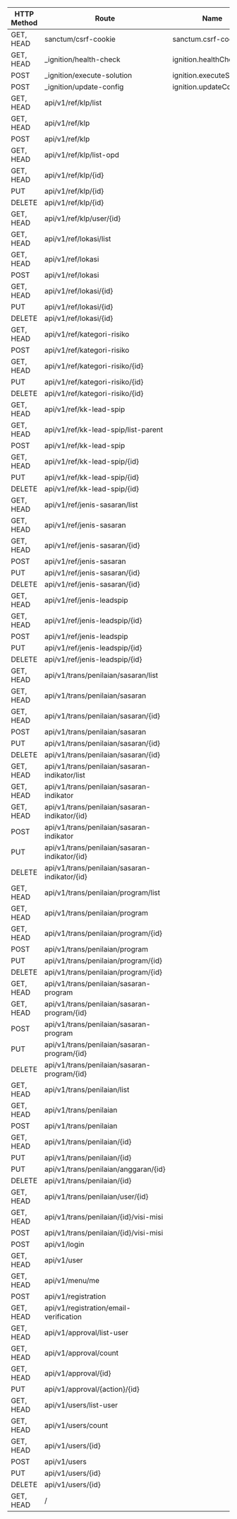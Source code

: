<!-- Route List -->
| HTTP Method | Route                                         | Name                     | Middleware                                                      | Action                                                                                |
|-----------|-----------------------------------------------|--------------------------|-----------------------------------------------------------------|---------------------------------------------------------------------------------------|
| GET, HEAD | sanctum/csrf-cookie                           | sanctum.csrf-cookie      | web                                                             | Laravel\Sanctum\Http\Controllers\CsrfCookieController@show                            |
| GET, HEAD | _ignition/health-check                        | ignition.healthCheck     | Spatie\LaravelIgnition\Http\Middleware\RunnableSolutionsEnabled | Spatie\LaravelIgnition\Http\Controllers\HealthCheckController                         |
| POST      | _ignition/execute-solution                    | ignition.executeSolution | Spatie\LaravelIgnition\Http\Middleware\RunnableSolutionsEnabled | Spatie\LaravelIgnition\Http\Controllers\ExecuteSolutionController                     |
| POST      | _ignition/update-config                       | ignition.updateConfig    | Spatie\LaravelIgnition\Http\Middleware\RunnableSolutionsEnabled | Spatie\LaravelIgnition\Http\Controllers\UpdateConfigController                        |
| GET, HEAD | api/v1/ref/klp/list                           |                          | api                                                             | App\Http\Controllers\Api\V1\Referensi\KlpController@listKlp                           |
| GET, HEAD | api/v1/ref/klp                                |                          | api,auth:api                                                    | App\Http\Controllers\Api\V1\Referensi\KlpController@index                             |
| POST      | api/v1/ref/klp                                |                          | api,auth:api                                                    | App\Http\Controllers\Api\V1\Referensi\KlpController@store                             |
| GET, HEAD | api/v1/ref/klp/list-opd                       |                          | api,auth:api                                                    | App\Http\Controllers\Api\V1\Referensi\KlpController@listOPD                           |
| GET, HEAD | api/v1/ref/klp/{id}                           |                          | api,auth:api                                                    | App\Http\Controllers\Api\V1\Referensi\KlpController@show                              |
| PUT       | api/v1/ref/klp/{id}                           |                          | api,auth:api                                                    | App\Http\Controllers\Api\V1\Referensi\KlpController@update                            |
| DELETE    | api/v1/ref/klp/{id}                           |                          | api,auth:api                                                    | App\Http\Controllers\Api\V1\Referensi\KlpController@destroy                           |
| GET, HEAD | api/v1/ref/klp/user/{id}                      |                          | api,auth:api                                                    | App\Http\Controllers\Api\V1\Referensi\KlpController@listKlpWithUser                   |
| GET, HEAD | api/v1/ref/lokasi/list                        |                          | api,auth:api                                                    | App\Http\Controllers\Api\V1\Referensi\LokasiController@list                           |
| GET, HEAD | api/v1/ref/lokasi                             |                          | api,auth:api                                                    | App\Http\Controllers\Api\V1\Referensi\LokasiController@index                          |
| POST      | api/v1/ref/lokasi                             |                          | api,auth:api                                                    | App\Http\Controllers\Api\V1\Referensi\LokasiController@store                          |
| GET, HEAD | api/v1/ref/lokasi/{id}                        |                          | api,auth:api                                                    | App\Http\Controllers\Api\V1\Referensi\LokasiController@show                           |
| PUT       | api/v1/ref/lokasi/{id}                        |                          | api,auth:api                                                    | App\Http\Controllers\Api\V1\Referensi\LokasiController@update                         |
| DELETE    | api/v1/ref/lokasi/{id}                        |                          | api,auth:api                                                    | App\Http\Controllers\Api\V1\Referensi\LokasiController@destroy                        |
| GET, HEAD | api/v1/ref/kategori-risiko                    |                          | api,auth:api                                                    | App\Http\Controllers\Api\V1\Referensi\KategoriRisikoController@index                  |
| POST      | api/v1/ref/kategori-risiko                    |                          | api,auth:api                                                    | App\Http\Controllers\Api\V1\Referensi\KategoriRisikoController@store                  |
| GET, HEAD | api/v1/ref/kategori-risiko/{id}               |                          | api,auth:api                                                    | App\Http\Controllers\Api\V1\Referensi\KategoriRisikoController@show                   |
| PUT       | api/v1/ref/kategori-risiko/{id}               |                          | api,auth:api                                                    | App\Http\Controllers\Api\V1\Referensi\KategoriRisikoController@update                 |
| DELETE    | api/v1/ref/kategori-risiko/{id}               |                          | api,auth:api                                                    | App\Http\Controllers\Api\V1\Referensi\KategoriRisikoController@destroy                |
| GET, HEAD | api/v1/ref/kk-lead-spip                       |                          | api,auth:api                                                    | App\Http\Controllers\Api\V1\Referensi\KkLeadSpipController@index                      |
| GET, HEAD | api/v1/ref/kk-lead-spip/list-parent           |                          | api,auth:api                                                    | App\Http\Controllers\Api\V1\Referensi\KkLeadSpipController@listParent                 |
| POST      | api/v1/ref/kk-lead-spip                       |                          | api,auth:api                                                    | App\Http\Controllers\Api\V1\Referensi\KkLeadSpipController@store                      |
| GET, HEAD | api/v1/ref/kk-lead-spip/{id}                  |                          | api,auth:api                                                    | App\Http\Controllers\Api\V1\Referensi\KkLeadSpipController@show                       |
| PUT       | api/v1/ref/kk-lead-spip/{id}                  |                          | api,auth:api                                                    | App\Http\Controllers\Api\V1\Referensi\KkLeadSpipController@update                     |
| DELETE    | api/v1/ref/kk-lead-spip/{id}                  |                          | api,auth:api                                                    | App\Http\Controllers\Api\V1\Referensi\KkLeadSpipController@destroy                    |
| GET, HEAD | api/v1/ref/jenis-sasaran/list                 |                          | api,auth:api                                                    | App\Http\Controllers\Api\V1\Referensi\JenisSasaranController@list                     |
| GET, HEAD | api/v1/ref/jenis-sasaran                      |                          | api,auth:api                                                    | App\Http\Controllers\Api\V1\Referensi\JenisSasaranController@index                    |
| GET, HEAD | api/v1/ref/jenis-sasaran/{id}                 |                          | api,auth:api                                                    | App\Http\Controllers\Api\V1\Referensi\JenisSasaranController@show                     |
| POST      | api/v1/ref/jenis-sasaran                      |                          | api,auth:api                                                    | App\Http\Controllers\Api\V1\Referensi\JenisSasaranController@store                    |
| PUT       | api/v1/ref/jenis-sasaran/{id}                 |                          | api,auth:api                                                    | App\Http\Controllers\Api\V1\Referensi\JenisSasaranController@update                   |
| DELETE    | api/v1/ref/jenis-sasaran/{id}                 |                          | api,auth:api                                                    | App\Http\Controllers\Api\V1\Referensi\JenisSasaranController@destroy                  |
| GET, HEAD | api/v1/ref/jenis-leadspip                     |                          | api,auth:api                                                    | App\Http\Controllers\Api\V1\Referensi\JenisLeadSpipController@index                   |
| GET, HEAD | api/v1/ref/jenis-leadspip/{id}                |                          | api,auth:api                                                    | App\Http\Controllers\Api\V1\Referensi\JenisLeadSpipController@show                    |
| POST      | api/v1/ref/jenis-leadspip                     |                          | api,auth:api                                                    | App\Http\Controllers\Api\V1\Referensi\JenisLeadSpipController@store                   |
| PUT       | api/v1/ref/jenis-leadspip/{id}                |                          | api,auth:api                                                    | App\Http\Controllers\Api\V1\Referensi\JenisLeadSpipController@update                  |
| DELETE    | api/v1/ref/jenis-leadspip/{id}                |                          | api,auth:api                                                    | App\Http\Controllers\Api\V1\Referensi\JenisLeadSpipController@destroy                 |
| GET, HEAD | api/v1/trans/penilaian/sasaran/list           |                          | api,auth:api                                                    | App\Http\Controllers\Api\V1\Transaction\SasaranController@list                        |
| GET, HEAD | api/v1/trans/penilaian/sasaran                |                          | api,auth:api                                                    | App\Http\Controllers\Api\V1\Transaction\SasaranController@index                       |
| GET, HEAD | api/v1/trans/penilaian/sasaran/{id}           |                          | api,auth:api                                                    | App\Http\Controllers\Api\V1\Transaction\SasaranController@show                        |
| POST      | api/v1/trans/penilaian/sasaran                |                          | api,auth:api                                                    | App\Http\Controllers\Api\V1\Transaction\SasaranController@store                       |
| PUT       | api/v1/trans/penilaian/sasaran/{id}           |                          | api,auth:api                                                    | App\Http\Controllers\Api\V1\Transaction\SasaranController@update                      |
| DELETE    | api/v1/trans/penilaian/sasaran/{id}           |                          | api,auth:api                                                    | App\Http\Controllers\Api\V1\Transaction\SasaranController@destroy                     |
| GET, HEAD | api/v1/trans/penilaian/sasaran-indikator/list |                          | api,auth:api                                                    | App\Http\Controllers\Api\V1\Transaction\SasaranIndikatorController@list               |
| GET, HEAD | api/v1/trans/penilaian/sasaran-indikator      |                          | api,auth:api                                                    | App\Http\Controllers\Api\V1\Transaction\SasaranIndikatorController@index              |
| GET, HEAD | api/v1/trans/penilaian/sasaran-indikator/{id} |                          | api,auth:api                                                    | App\Http\Controllers\Api\V1\Transaction\SasaranIndikatorController@show               |
| POST      | api/v1/trans/penilaian/sasaran-indikator      |                          | api,auth:api                                                    | App\Http\Controllers\Api\V1\Transaction\SasaranIndikatorController@store              |
| PUT       | api/v1/trans/penilaian/sasaran-indikator/{id} |                          | api,auth:api                                                    | App\Http\Controllers\Api\V1\Transaction\SasaranIndikatorController@update             |
| DELETE    | api/v1/trans/penilaian/sasaran-indikator/{id} |                          | api,auth:api                                                    | App\Http\Controllers\Api\V1\Transaction\SasaranIndikatorController@destroy            |
| GET, HEAD | api/v1/trans/penilaian/program/list           |                          | api,auth:api                                                    | App\Http\Controllers\Api\V1\Transaction\ProgramController@list                        |
| GET, HEAD | api/v1/trans/penilaian/program                |                          | api,auth:api                                                    | App\Http\Controllers\Api\V1\Transaction\ProgramController@index                       |
| GET, HEAD | api/v1/trans/penilaian/program/{id}           |                          | api,auth:api                                                    | App\Http\Controllers\Api\V1\Transaction\ProgramController@show                        |
| POST      | api/v1/trans/penilaian/program                |                          | api,auth:api                                                    | App\Http\Controllers\Api\V1\Transaction\ProgramController@store                       |
| PUT       | api/v1/trans/penilaian/program/{id}           |                          | api,auth:api                                                    | App\Http\Controllers\Api\V1\Transaction\ProgramController@update                      |
| DELETE    | api/v1/trans/penilaian/program/{id}           |                          | api,auth:api                                                    | App\Http\Controllers\Api\V1\Transaction\ProgramController@destroy                     |
| GET, HEAD | api/v1/trans/penilaian/sasaran-program        |                          | api,auth:api,auth:api                                           | App\Http\Controllers\Api\V1\Transaction\SasaranProgramController@index                |
| GET, HEAD | api/v1/trans/penilaian/sasaran-program/{id}   |                          | api,auth:api,auth:api                                           | App\Http\Controllers\Api\V1\Transaction\SasaranProgramController@show                 |
| POST      | api/v1/trans/penilaian/sasaran-program        |                          | api,auth:api,auth:api                                           | App\Http\Controllers\Api\V1\Transaction\SasaranProgramController@store                |
| PUT       | api/v1/trans/penilaian/sasaran-program/{id}   |                          | api,auth:api,auth:api                                           | App\Http\Controllers\Api\V1\Transaction\SasaranProgramController@update               |
| DELETE    | api/v1/trans/penilaian/sasaran-program/{id}   |                          | api,auth:api,auth:api                                           | App\Http\Controllers\Api\V1\Transaction\SasaranProgramController@destroy              |
| GET, HEAD | api/v1/trans/penilaian/list                   |                          | api                                                             | App\Http\Controllers\Api\V1\Transaction\PenilaianController@listpenilaian             |
| GET, HEAD | api/v1/trans/penilaian                        |                          | api,auth:api                                                    | App\Http\Controllers\Api\V1\Transaction\PenilaianController@index                     |
| POST      | api/v1/trans/penilaian                        |                          | api,auth:api                                                    | App\Http\Controllers\Api\V1\Transaction\PenilaianController@store                     |
| GET, HEAD | api/v1/trans/penilaian/{id}                   |                          | api,auth:api                                                    | App\Http\Controllers\Api\V1\Transaction\PenilaianController@show                      |
| PUT       | api/v1/trans/penilaian/{id}                   |                          | api,auth:api                                                    | App\Http\Controllers\Api\V1\Transaction\PenilaianController@update                    |
| PUT       | api/v1/trans/penilaian/anggaran/{id}          |                          | api,auth:api                                                    | App\Http\Controllers\Api\V1\Transaction\PenilaianController@updateAnggaran            |
| DELETE    | api/v1/trans/penilaian/{id}                   |                          | api,auth:api                                                    | App\Http\Controllers\Api\V1\Transaction\PenilaianController@destroy                   |
| GET, HEAD | api/v1/trans/penilaian/user/{id}              |                          | api,auth:api                                                    | App\Http\Controllers\Api\V1\Transaction\PenilaianController@listKlpWithUser           |
| GET, HEAD | api/v1/trans/penilaian/{id}/visi-misi         |                          | api,auth:api                                                    | App\Http\Controllers\Api\V1\Transaction\VisiMisiController@show                       |
| POST      | api/v1/trans/penilaian/{id}/visi-misi         |                          | api,auth:api                                                    | App\Http\Controllers\Api\V1\Transaction\VisiMisiController@store                      |
| POST      | api/v1/login                                  |                          | api                                                             | App\Http\Controllers\Api\V1\Auth\LoginController@login                                |
| GET, HEAD | api/v1/user                                   |                          | api,auth:api                                                    | App\Http\Controllers\Api\V1\User\ProfileController@me                                 |
| GET, HEAD | api/v1/menu/me                                |                          | api,auth:api                                                    | App\Http\Controllers\Api\V1\User\MenuController@me                                    |
| POST      | api/v1/registration                           |                          | api                                                             | App\Http\Controllers\Api\V1\User\RegistrationController@registration                  |
| GET, HEAD | api/v1/registration/email-verification        |                          | api                                                             | App\Http\Controllers\Api\V1\User\RegistrationController@registrationEmailVerification |
| GET, HEAD | api/v1/approval/list-user                     |                          | api,auth:api                                                    | App\Http\Controllers\Api\V1\User\RegistrationController@index                         |
| GET, HEAD | api/v1/approval/count                         |                          | api,auth:api                                                    | App\Http\Controllers\Api\V1\User\RegistrationController@countApprovalStatus           |
| GET, HEAD | api/v1/approval/{id}                          |                          | api,auth:api                                                    | App\Http\Controllers\Api\V1\User\RegistrationController@show                          |
| PUT       | api/v1/approval/{action}/{id}                 |                          | api,auth:api                                                    | App\Http\Controllers\Api\V1\User\RegistrationController@approve                       |
| GET, HEAD | api/v1/users/list-user                        |                          | api,auth:api                                                    | App\Http\Controllers\Api\V1\User\UserController@index                                 |
| GET, HEAD | api/v1/users/count                            |                          | api,auth:api                                                    | App\Http\Controllers\Api\V1\User\UserController@countActiveStatus                     |
| GET, HEAD | api/v1/users/{id}                             |                          | api,auth:api                                                    | App\Http\Controllers\Api\V1\User\UserController@show                                  |
| POST      | api/v1/users                                  |                          | api,auth:api                                                    | App\Http\Controllers\Api\V1\User\UserController@store                                 |
| PUT       | api/v1/users/{id}                             |                          | api,auth:api                                                    | App\Http\Controllers\Api\V1\User\UserController@update                                |
| DELETE    | api/v1/users/{id}                             |                          | api,auth:api                                                    | App\Http\Controllers\Api\V1\User\UserController@destroy                               |
| GET, HEAD | /                                             |                          | web                                                             | Closure                                                                               |
